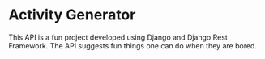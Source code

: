 # Activity Generator

This API is a fun project developed using Django and Django Rest Framework. The API suggests fun things one can do when they are bored.
